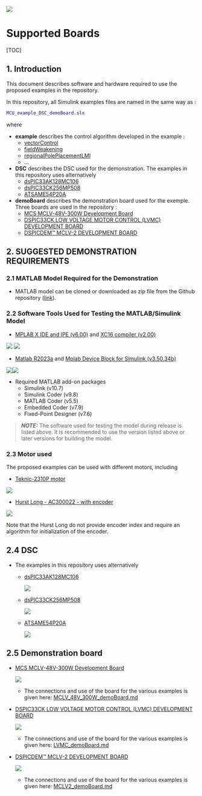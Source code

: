 ![](./../../img/logo.png)

# Supported Boards

[TOC]

## 1. Introduction 

This document describes software and hardware required to use the proposed examples in the repository. 

In this repository, all Simulink examples files are named in the same way as :

```matlab
MCU_example_DSC_demoBoard.slx
```

where

- **example** describes the control algorithm developed in the example :
  - [vectorControl](./vectorControl/README.md)
  - [fieldWeakening](./fieldWeakening/README.md)
  - [regionalPolePlacementLMI](./LMIsolver/README.md)
  - ...
- **DSC** describes the DSC used for the demonstration. The examples in this repository uses alternatively
  - [dsPIC33AK128MC106](https://www.microchip.com/en-us/development-tool/EV68M17A)
  - [dsPIC33CK256MP508](https://www.microchip.com/en-us/development-tool/ev62p66a)
  - [ATSAME54P20A](https://www.microchip.com/en-us/development-tool/MA320207)
- **demoBoard** describes the demonstration board used for the exemple. Three boards are used in the repository : 
  - [MCS MCLV-48V-300W Development Board](https://www.microchip.com/en-us/development-tool/ev18h47a)
  - [DSPIC33CK LOW VOLTAGE MOTOR CONTROL (LVMC) DEVELOPMENT BOARD](https://www.microchip.com/en-us/development-tool/DM330031)
  - [DSPICDEM™ MCLV-2 DEVELOPMENT BOARD ](https://www.microchip.com/en-us/development-tool/dm330021-2)

## 2. SUGGESTED DEMONSTRATION REQUIREMENTS

### 2.1 MATLAB Model Required for the Demonstration

- MATLAB model can be cloned or downloaded as zip file from the Github repository ([link](https://github.com/rdelpoux/ctrl-elec/tree/main/MCU/vectorControl)).

### 2.2 Software Tools Used for Testing the MATLAB/Simulink Model

- [MPLAB X IDE and IPE (v6.00)](https://www.microchip.com/en-us/tools-resources/develop/mplab-x-ide) and [XC16 compiler (v2.00)](https://www.microchip.com/en-us/tools-resources/develop/mplab-xc-compilers)

[<img src="./../../img/general/mplab-xide.png" />](https://www.microchip.com/en-us/tools-resources/develop/mplab-x-ide) [<img src="./../../img/general/xc-compiler.png"/>](https://www.microchip.com/en-us/tools-resources/develop/mplab-xc-compilers)



- [Matlab R2023a](https://fr.mathworks.com/) and [Mplab Device Block for Simulink (v3.50.34b)](https://fr.mathworks.com/matlabcentral/fileexchange/71892-mplab-device-blocks-for-simulink-dspic-pic32-and-sam-mcu)

[<img src="./../../img/general/Matlab_Logo.png"/>](https://fr.mathworks.com/)[<img src="./../../img/general/mplab-deviceblocksforsimulink-whitebackground.png"/>](https://fr.mathworks.com/matlabcentral/fileexchange/71892-mplab-device-blocks-for-simulink-dspic-pic32-and-sam-mcu)

- Required MATLAB add-on packages
  - Simulink (v10.7)
  - Simulink Coder (v9.8)
  - MATLAB Coder (v5.5)
  - Embedded Coder (v7.9)
  - Fixed-Point Designer (v7.6)

> **_NOTE:_**
> The software used for testing the model during release is listed above. It is recommended to use the version listed above or later versions for building the model.

### 2.3 Motor used 

The proposed examples can be used with different motors, including

- [Teknic-2310P motor](https://www.digikey.fr/fr/products/detail/texas-instruments/LVSERVOMTR/5005342)

<img src="/home/rdelpoux/Documents/Travail/Recherche/Moteurs/ctrl-elec/github/ctrl-elec/img/vectorControl/hudson_03.jpg" />

- [Hurst Long - AC300022 - with encoder](https://fr.farnell.com/en-FR/microchip/ac300022/bldc-motor-3-phase-w-encoder/dp/1688718)

<img src="/home/rdelpoux/Documents/Travail/Recherche/Moteurs/ctrl-elec/github/ctrl-elec/img/vectorControl/Hurst.jpg" />

Note that the Hurst Long do not provide encoder index and require an algorithm for initialization of the encoder. 

## 2.4 DSC

- The examples in this repository uses alternatively

  - [dsPIC33AK128MC106](https://www.microchip.com/en-us/development-tool/EV68M17A)

    ![](./../../img/supportedBoards/240711-mc16-photo-ev68m17a-front-transparent.png)

  - [dsPIC33CK256MP508](https://www.microchip.com/en-us/development-tool/ev62p66a)

    ![](./../../img/supportedBoards/221109-mc16-photo-ev62p66a-front-transparent.png)

  - [ATSAME54P20A](https://www.microchip.com/en-us/development-tool/MA320207)
  
    ![](./../../img/supportedBoards/2789-181016-mcu32-ma320207.png)

## 2.5 Demonstration board

- [MCS MCLV-48V-300W Development Board](https://www.microchip.com/en-us/development-tool/ev18h47a)

  ![](./../../img/supportedBoards/220920-mc16-photo-ev18h47a-angle-transparent.png)

  - The connections and use of the board for the various examples is given here: [MCLV_48V_300W_demoBoard.md](./MCLV_48V_300W_demoBoard.md)

- [DSPIC33CK LOW VOLTAGE MOTOR CONTROL (LVMC) DEVELOPMENT BOARD](https://www.microchip.com/en-us/development-tool/DM330031)

  ![](./../../img/vectorControl/3182-dm330031.jpg)

  - The connections and use of the board for the various examples is given here: [LVMC_demoBoard.md](./LVMC_demoBoard.md)

- [DSPICDEM™ MCLV-2 DEVELOPMENT BOARD ](https://www.microchip.com/en-us/development-tool/dm330021-2)

  ![](./../../img/supportedBoards/F7989578-01.png)

  - The connections and use of the board for the various examples is given here: [MCLV2_demoBoard.md](./MCLV2_demoBoard.md)

